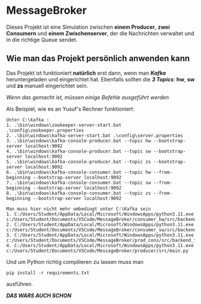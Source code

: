 # MessageBroker
Dieses Projekt ist eine Simulation zwischen **einem Producer**, **zwei Consumern** und **einem Zwischenserver**, der die Nachrichten verwaltet 
und in die richtige Queue sendet.

## Wie man das Projekt persönlich anwenden kann 
Das Projekt ist funktioniert **natürlich** erst dann, wenn man ***Kafka*** heruntergeladen und eingerichtet hat. Ebenfalls sollten die ***3 Topics***: **hw**, **sw** 
und **zs** manuell eingerichtet sein.

*Wenn das gemacht ist, müssen einige Befehle ausgeführt werden*

Als Beispiel, wie es an Yusuf's Rechner funktioniert:
```
Unter C:\kafka :
1. .\bin\windows\zookeeper-server-start.bat .\config\zookeeper.properties
2. .\bin\windows\kafka-server-start.bat .\config\server.properties
3. .\bin\windows\kafka-console-producer.bat --topic hw --bootstrap-server localhost:9092
4. .\bin\windows\kafka-console-producer.bat --topic sw --bootstrap-server localhost:9092
5. .\bin\windows\kafka-console-producer.bat --topic zs --bootstrap-server localhost:9092
6. .\bin\windows\kafka-console-consumer.bat --topic hw --from-beginning --bootstrap-server localhost:9092
7. .\bin\windows\kafka-console-consumer.bat --topic sw --from-beginning --bootstrap-server localhost:9092
8. .\bin\windows\kafka-console-consumer.bat --topic zs --from-beginning --bootstrap-server localhost:9092

Man muss hier nicht mehr umbedingt unter C:\Kafka sein
1. C:/Users/Student/AppData/Local/Microsoft/WindowsApps/python3.11.exe c:/Users/Student/Documents/VSCode/MessageBroker/consumer_hw/src/backend_func.py
2. C:/Users/Student/AppData/Local/Microsoft/WindowsApps/python3.11.exe c:/Users/Student/Documents/VSCode/MessageBroker/consumer_sw/src/backend_func.py
3. C:/Users/Student/AppData/Local/Microsoft/WindowsApps/python3.11.exe c:/Users/Student/Documents/VSCode/MessageBroker/prod_cons/src/backend_func.py
4. C:/Users/Student/AppData/Local/Microsoft/WindowsApps/python3.11.exe c:/Users/Student/Documents/VSCode/MessageBroker/producer/src/main.py
```

Und um Python richtig compilieren zu lassen muss man 
```
pip install -r requirements.txt
```
ausführen.

***DAS WARS AUCH SCHON***
